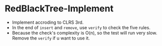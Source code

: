 # RedBlackTree-Implement

- Implement accroding to CLRS 3rd.
- In the end of `insert` and `remove`, use `verify` to check the five rules.
- Because the check's complexity is O(n), so the test will run very slow. Remove the `verify` if u want to use it.

